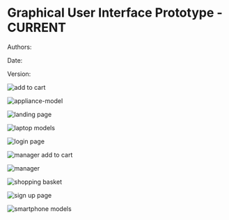 # Graphical User Interface Prototype - CURRENT

<!-- TODO: -->

Authors: 

Date:

Version:

![add to cart](figures/imgs/gui/add-to-cart.png)

![appliance-model](figures/imgs/gui/appliance-models.png)

![landing page](figures/imgs/gui/landing-page.png)

![laptop models](figures/imgs/gui/laptops-models.png)

![login page](figures/imgs/gui/login-page.png)

![manager add to cart](figures/imgs/gui/manager-add-product.png)

![manager](figures/imgs/gui/manager.png)

![shopping basket](figures/imgs/gui/shopping-basket.png)

![sign up page](figures/imgs/gui/sign-up-page.png)

![smartphone models](figures/imgs/gui/smartphone-models.png)
